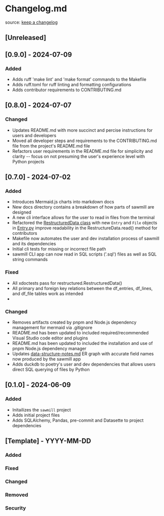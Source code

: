 # Changelog.md

source: [keep a changelog](https://keepachangelog.com/en/1.1.0/)

## [Unreleased] 

## [0.9.0] - 2024-07-09

### Added

- Adds ruff 'make lint' and 'make format' commands to the Makefile
- Adds ruff.toml for ruff linting and formatting configurations
- Adds contributor requirements to CONTRIBUTING.md

## [0.8.0] - 2024-07-07

### Changed

- Updates README.md with more succinct and percise instructions for users and developers
- Moved all developer steps and requirements to the CONTRIBUTING.md file from the
  project's README.md file
- Refactors user requirements in the README.md file for simplicity and clarity -- focus
  on not presuming the user's experience level with Python projects

## [0.7.0] - 2024-07-02

### Added

- Introduces Mermaid.js charts into markdown docs
- New docs directory contains a breakdown of how parts of sawmill are designed
- A new cli interface allows for the user to read in files from the terminal
- Refactored the [RestructuredData class](./src/sawmill/restructured.py) with new `Entry` and 
  `File` objects in [Entry.py](./src/sawmill/entry.py) improve readability in the RestructureData.read() 
  method for contributors
- Makefile now automates the user and dev installation process of sawmill and its dependencies
- Initial cli tests for missing or incorrect file path
- sawmill CLI app can now read in SQL scripts ('.sql') files as well as SQL string commands

### Fixed

- All xdoctests pass for restructured.RestructuredData()
- All primary and foreign key relations between the df_entries, df_lines, and df_file tables work as intended
- 

### Changed

- Removes artifacts created by pnpm and Node.js dependency management for mermaid via .gitignore
- README.md has been updated to included required/recommended Visual Studio code editor and plugins
- README.md has been updated to included the installation and use of pnpm Node.js dependency manager
- Updates [data-structure-notes.md](./docs/data-structure-notes.md) ER graph with accurate field names now produced
by the sawmill app
- Adds duckdb to poetry's user and dev dependencies that allows users direct SQL querying of files by Python

## [0.1.0] - 2024-06-09

### Added

- Initailizes the `sawmill` project
- Adds initial project files
- Adds SQLAlchemy, Pandas, pre-commit and Datasette to project dependencies

## [Template] - YYYY-MM-DD

### Added


### Fixed


### Changed


### Removed


### Security